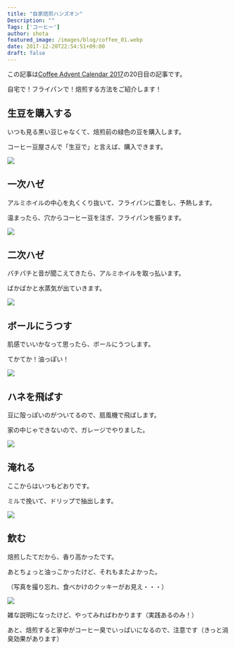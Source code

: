 ```yaml
---
title: "自家焙煎ハンズオン"
Description: ""
Tags: ['コーヒー']
author: shota
featured_image: /images/blog/coffee_01.webp
date: 2017-12-20T22:54:51+09:00
draft: false
---
```


この記事は[Coffee Advent Calendar 2017](https://adventar.org/calendars/2165)の20日目の記事です。

自宅で！フライパンで！焙煎する方法をご紹介します！

## 生豆を購入する
いつも見る黒い豆じゃなくて、焙煎前の緑色の豆を購入します。

コーヒー豆屋さんで「生豆で」と言えば、購入できます。

![](/images/blog/coffee_01.webp)

## 一次ハゼ
アルミホイルの中心を丸くくり抜いて、フライパンに蓋をし、予熱します。

温まったら、穴からコーヒー豆を注ぎ、フライパンを振ります。

![](/images/blog/coffee_02.webp)

## 二次ハゼ
パチパチと音が聞こえてきたら、アルミホイルを取っ払います。

ばかばかと水蒸気が出ていきます。

![](/images/blog/coffee_03.webp)

 <script async src="//pagead2.googlesyndication.com/pagead/js/adsbygoogle.js"></script>
 <ins class="adsbygoogle"
      style="display:block; text-align:center;"
      data-ad-layout="in-article"
      data-ad-format="fluid"
      data-ad-client="ca-pub-9971307452839678"
      data-ad-slot="4437968617"></ins>
 <script>
      (adsbygoogle = window.adsbygoogle || []).push({});
 </script>

## ボールにうつす
肌感でいいかなって思ったら、ボールにうつします。

てかてか！油っぽい！

![](/images/blog/coffee_04.webp)

## ハネを飛ばす
豆に殻っぽいのがついてるので、扇風機で飛ばします。

家の中じゃできないので、ガレージでやりました。

![](/images/blog/coffee_05.webp)

## 淹れる
ここからはいつもどおりです。

ミルで挽いて、ドリップで抽出します。

![](/images/blog/coffee_06.webp)

## 飲む
焙煎したてだから、香り高かったです。

あとちょっと油っこかったけど、それもまたよかった。

（写真を撮り忘れ、食べかけのクッキーがお見え・・・）

![](/images/blog/coffee_07.webp)

雑な説明になったけど、やってみればわかります（実践あるのみ！）

あと、焙煎すると家中がコーヒー臭でいっぱいになるので、注意です（きっと消臭効果があります）
